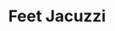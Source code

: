 ---
layout: work
title: Feet Jacuzzi
year: 2020
client: Personal
studio: 
thumb: /assets/projects/feet_jacuzzi/thumb.png
---